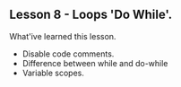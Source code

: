 ## Lesson 8 - Loops 'Do While'.
What'ive learned this lesson.

- Disable code comments.
- Difference between while and do-while
- Variable scopes.